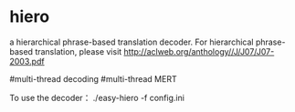 # hiero
a hierarchical phrase-based translation decoder. 
For hierarchical phrase-based translation, please visit http://aclweb.org/anthology//J/J07/J07-2003.pdf

#multi-thread decoding
#multi-thread MERT


To use the decoder：
./easy-hiero -f config.ini
